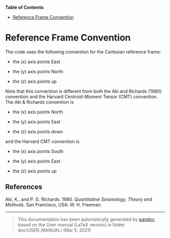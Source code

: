 **Table of Contents**

-   [Reference Frame Convention](#reference-frame-convention)

Reference Frame Convention
==========================

The code uses the following convention for the Cartesian reference frame:

-   the \(x\) axis points East

-   the \(y\) axis points North

-   the \(z\) axis points up

Note that this convention is different from both the Aki and Richards (1980) convention and the Harvard Centroid-Moment Tensor (CMT) convention. The Aki & Richards convention is

-   the \(x\) axis points North

-   the \(y\) axis points East

-   the \(z\) axis points down

and the Harvard CMT convention is

-   the \(x\) axis points South

-   the \(y\) axis points East

-   the \(z\) axis points up

References
----------

Aki, K., and P. G. Richards. 1980. *Quantitative Seismology, Theory and Methods*. San Francisco, USA: W. H. Freeman.

-----
> This documentation has been automatically generated by [pandoc](http://www.pandoc.org)
> based on the User manual (LaTeX version) in folder doc/USER_MANUAL/
> (Mar  5, 2021)


